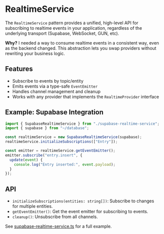 # RealtimeService

The `RealtimeService` pattern provides a unified, high-level API for subscribing to realtime events in your application, regardless of the underlying transport (Supabase, WebSocket, GUN, etc).

**Why?**
I needed a way to consume realtime events in a consistent way, even as the backend changed. This abstraction lets you swap providers without rewriting your business logic.

## Features

- Subscribe to events by topic/entity
- Emits events via a type-safe `EventEmitter`
- Handles channel management and cleanup
- Works with any provider that implements the `RealtimeProvider` interface

## Example: Supabase Integration

```typescript
import { SupabaseRealtimeService } from "./supabase-realtime-service";
import { supabase } from "~/database";

const realtimeService = new SupabaseRealtimeService(supabase);
realtimeService.initializeSubscriptions(["Entry"]);

const emitter = realtimeService.getEventEmitter();
emitter.subscribe("entry.insert", {
  update(event) {
    console.log("Entry inserted:", event.payload);
  }
});
```

## API

- `initializeSubscriptions(entities: string[])`: Subscribe to changes for multiple entities.
- `getEventEmitter()`: Get the event emitter for subscribing to events.
- `cleanup()`: Unsubscribe from all channels.

See [supabase-realtime-service.ts](https://github.com/synthetism/patterns/blob/main/docs/examples/realtime/supabase-realtime-service.ts) for a full example.

```
